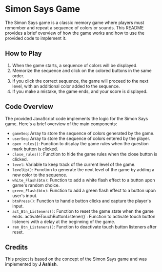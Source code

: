 # Simon Says Game

The Simon Says game is a classic memory game where players must remember and repeat a sequence of colors or sounds. This README provides a brief overview of how the game works and how to use the provided code to implement it.

## How to Play

1. When the game starts, a sequence of colors will be displayed.
2. Memorize the sequence and click on the colored buttons in the same order.
3. If you click the correct sequence, the game will proceed to the next level, with an additional color added to the sequence.
4. If you make a mistake, the game ends, and your score is displayed.

## Code Overview

The provided JavaScript code implements the logic for the Simon Says game. Here's a brief overview of the main components:

- `gameSeq`: Array to store the sequence of colors generated by the game.
- `userSeq`: Array to store the sequence of colors entered by the player.
- `open_rules()`: Function to display the game rules when the question mark button is clicked.
- `close_rules()`: Function to hide the game rules when the close button is clicked.
- `level`: Variable to keep track of the current level of the game.
- `levelUp()`: Function to generate the next level of the game by adding a new color to the sequence.
- `white_Flash(btn)`: Function to add a white flash effect to a button upon game's random choice.
- `green_Flash(btn)`: Function to add a green flash effect to a button upon user's input.
- `btnPress()`: Function to handle button clicks and capture the player's input.
- `act_Btn_Listeners()`: Function to reset the game state when the game ends.
activateTouchButtonListener()`: Function to activate touch button listeners with a delay at the beginning of the game.
- `rem_Btn_Listeners()`: Function to deactivate touch button listeners after reset.


## Credits

This project is based on the concept of the Simon Says game and was implemented by **J Ashish**.

